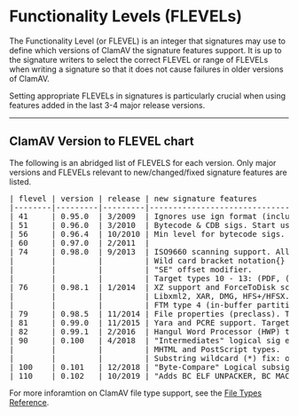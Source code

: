 # Functionality Levels (FLEVELs)

The Functionality Level (or FLEVEL) is an integer that signatures may use to define which versions of ClamAV the signature features support. It is up to the signature writers to select the correct FLEVEL or range of FLEVELs when writing a signature so that it does not cause failures in older versions of ClamAV.

Setting appropriate FLEVELs in signatures is particularly crucial when using features added in the last 3-4 major release versions.

---

## ClamAV Version to FLEVEL chart

The following is an abridged list of FLEVELS for each version. Only major versions and FLEVELs relevant to new/changed/fixed signature features are listed.

<pre>
| flevel | version | release | new signature features                                                 |
|--------|---------|---------|------------------------------------------------------------------------|
| 41     | 0.95.0  | 3/2009  | Ignores use ign format (including line number).                        |
| 51     | 0.96.0  | 3/2010  | Bytecode & CDB sigs. Start using ign2.                                 |
| 56     | 0.96.4  | 10/2010 | Min level for bytecode sigs.                                           |
| 60     | 0.97.0  | 2/2011  |                                                                        |
| 74     | 0.98.0  | 9/2013  | ISO9660 scanning support. All-match feature.                           |
|        |         |         | Wild card bracket notation{} for body-based signatures.                |
|        |         |         | "SE" offset modifier.                                                  |
|        |         |         | Target types 10 - 13: (PDF, (SWF) Flash, Java, Internal).              |
| 76     | 0.98.1  | 1/2014  | XZ support and ForceToDisk scan option.                                |
|        |         |         | Libxml2, XAR, DMG, HFS+/HFSX.                                          |
|        |         |         | FTM type 4 (in-buffer partition magic, analogous to type 0 for files). |
| 79     | 0.98.5  | 11/2014 | File properties (preclass). Target type 13: for preclass feature.      |
| 81     | 0.99.0  | 11/2015 | Yara and PCRE support. Target type 14: non-listed types ("other").     |
| 82     | 0.99.1  | 2/2016  | Hangul Word Processor (HWP) type file parser.                          |
| 90     | 0.100   | 4/2018  | "Intermediates" logical sig expression option.                         |
|        |         |         | MHTML and PostScript types.                                            |
|        |         |         | Substring wildcard (*) fix: order matters, substrings can't overlap.   |
| 100    | 0.101   | 12/2018 | "Byte-Compare" Logical subsignature. Windows Shortcut (LNK) type.      |
| 110    | 0.102   | 10/2019 | "Adds BC_ELF_UNPACKER, BC_MACHO_UNPACKER. CL_TYPE_EGG (egg archive).   |
</pre>

For more inforamtion on ClamAV file type support, see the [File Types Reference](https://www.clamav.net/documents/clamav-file-types).
